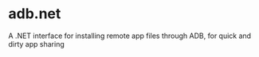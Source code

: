 # adb.net
 A .NET interface for installing remote app files through ADB, for quick and dirty app sharing
